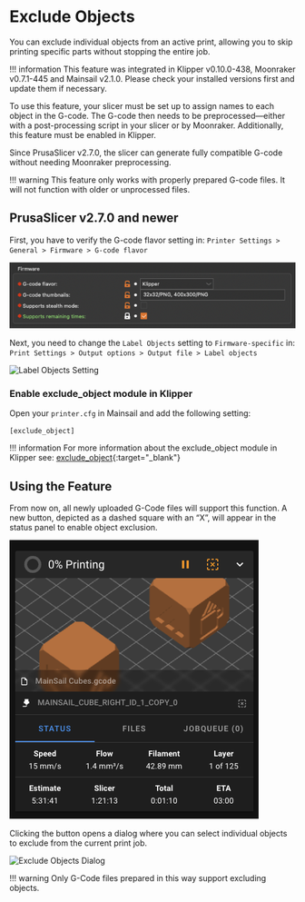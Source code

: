 # Exclude Objects

You can exclude individual objects from an active print, allowing you to skip printing specific parts without stopping the entire job.

!!! information 
    This feature was integrated in Klipper v0.10.0-438, Moonraker v0.7.1-445 and Mainsail v2.1.0. Please check your installed versions first and update them if necessary.

To use this feature, your slicer must be set up to assign names to each object in the G-code. The G-code then needs to be preprocessed—either with a post-processing script in your slicer or by Moonraker. Additionally, this feature must be enabled in Klipper.

Since PrusaSlicer v2.7.0, the slicer can generate fully compatible G-code without needing Moonraker preprocessing.

!!! warning This feature only works with properly prepared G-code files. It will not function with older or unprocessed files.

## PrusaSlicer v2.7.0 and newer

First, you have to verify the G-code flavor setting in:
`Printer Settings > General > Firmware > G-code flavor`

![G-code Flavor Setting](../images/features/exclude-objects-gcode-flavor.png)

Next, you need to change the `Label Objects` setting to `Firmware-specific` in:
`Print Settings > Output options > Output file > Label objects`

![Label Objects Setting](../images/features/exclude-obcts-label-objects.png)

### Enable exclude_object module in Klipper

Open your `printer.cfg` in Mainsail and add the following setting:

```
[exclude_object]
```

!!! information 
    For more information about the exclude_object module in Klipper see: [exclude_object](https://www.klipper3d.org/Exclude_Object.html){:target="_blank"}

## Using the Feature

From now on, all newly uploaded G-Code files will support this function. A new button, depicted as a dashed square with an “X”, will appear in the status panel to enable object exclusion.

![Status Panel Button](../images/features/exclude-objects-print-status.png)

Clicking the button opens a dialog where you can select individual objects to exclude from the current print job.

![Exclude Objects Dialog](../images/features/exclude-object-dialog.avif)

!!! warning
    Only G-Code files prepared in this way support excluding objects.